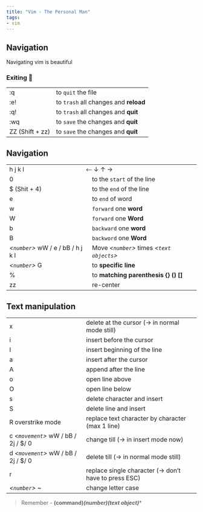 ```yaml
---
title: "Vim - The Personal Man"
tags:
- vim
---
```


## Navigation 
Navigating vim is beautiful
### Exiting 👻
|                 |                                       |
| --------------- | ------------------------------------- |
| :q              | to `quit` the file                    |
| :e!             | to `trash` all changes and **reload** |
| :q!             | to `trash` all changes and **quit**   |
| :wq             | to `save` the changes and **quit**    |
| ZZ (Shift + zz) | to `save` the changes and **quit**    |

## Navigation
|                                    |                                              |
| ---------------------------------- | -------------------------------------------- |
| h j k l                            |    ⃪ ↓ ↑ →                                      |
| 0                                  | to the `start` of the line                   |
| $ (Shit + 4)                       | to the `end` of the line                     |
| e                                  | to `end` of word                             |
| w                                  |`forward` one **word**                       |
| W                                  |`forward` one **Word**                       |
| b                                  |`backward` one **word**                      |
| B                                  |`backword` one **Word**                      |
| *<`number`>* wW / e / bB / h j k l | Move *<`number`>* times *<`text objects`>* |
| *<`number`>* G                         | to **specific line**                             |
| %                                  | to **matching parenthesis {} () []**             |
| zz                                 | re-center                                             |


## Text manipulation

|     |                                               |
| --- | --------------------------------------------- |
| x   | delete at the cursor (→ in normal mode still) |
| i | insert before the cursor |
| I | insert beginning of the line |
| a | insert after the cursor |
| A | append after the line |
| o | open line above |
| O | open line below |
| s | delete character and insert |
| S | delete line and insert |
| R overstrike mode | replace text character by character (max 1 line) |
| c *<`movement`>* wW / bB / 2j / $/ 0 | change till (→ in insert mode now) | cc - change one line |
| d *<`movement`>* wW / bB / 2j / $/ 0 | delete till (→ in normal mode still) | dd - delete one line ... |
| r | replace single character (→ don’t have to press ESC) |
| *<`number`>* ~ | change letter case |

> Remember - **(command)*(number)(text object)****






